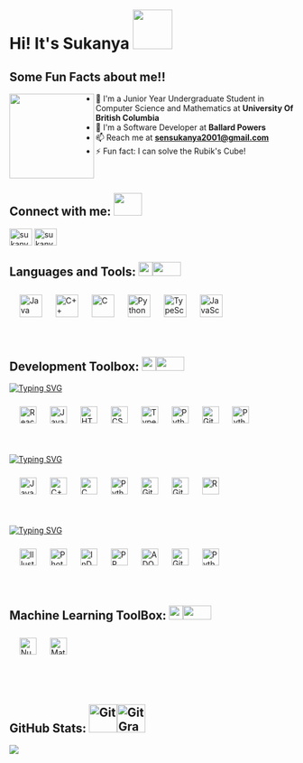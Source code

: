 # Hi! It's Sukanya <img src= "https://media.giphy.com/media/w1OBpBd7kJqHrJnJ13/giphy.gif" width= "70" height= "70">  


## Some Fun Facts about me!! 
<!--- img align="left" width="150" height="150" src="https://media.giphy.com/media/wY9JZ3GhzgmwATTfUq/giphy.gif"--->
<img align="left" width="150" height="150" src="https://media.giphy.com/media/wY9JZ3GhzgmwATTfUq/giphy.gif">

- 🔭 I'm a Junior Year Undergraduate Student in Computer Science and Mathematics at **University Of British Columbia** 
- 🎯 I'm a Software Developer at **Ballard Powers** 
- 📫 Reach me at **sensukanya2001@gmail.com**
- ⚡ Fun fact: I can solve the Rubik's Cube!




<br>

## Connect with me: <img src= "https://media.giphy.com/media/reJXZ8T1oUqinGzZnY/giphy.gif" width= "50" height= "40">
<p align="left">
<a href="https://www.linkedin.com/in/sukanya-sen-15843a192/" target="blank"><img align="center" src="https://raw.githubusercontent.com/rahuldkjain/github-profile-readme-generator/master/src/images/icons/Social/linked-in-alt.svg" alt="sukanya-sen" height="30" width="40" /></a>
<a href="https://www.facebook.com/sukanya.sen.2001" target="blank"><img align="center" src="https://raw.githubusercontent.com/rahuldkjain/github-profile-readme-generator/master/src/images/icons/Social/facebook-alt.svg" alt="sukanya-sen" height="30" width="40" /></a>
  
  
 
</p>




## Languages and Tools: <img src="https://media.giphy.com/media/UVG0BN8TOMKkPOJS6e/giphy.gif" width="25px" height = "25px"><img src="https://media.giphy.com/media/6LMDGsUHsdRC0/giphy.gif" width="50px" height = "25px">

&nbsp;&nbsp;<img style="margin: 10px" src="https://profilinator.rishav.dev/skills-assets/java-original-wordmark.svg" alt="Java" height="40" />
<img style="margin: 10px" src="https://profilinator.rishav.dev/skills-assets/cplusplus-original.svg" alt="C++" height="40" />
<img style="margin: 10px" src="https://profilinator.rishav.dev/skills-assets/c-original.svg" alt="C" height="40" />
<img style="margin: 10px" src="https://profilinator.rishav.dev/skills-assets/python-original.svg" alt="Python" height="40" /> 
<img style="margin: 10px" src="https://profilinator.rishav.dev/skills-assets/typescript-original.svg" alt="TypeScript" height="40" /> 
<img style="margin: 10px" src="https://profilinator.rishav.dev/skills-assets/javascript-original.svg" alt="JavaScript" height="40" /> 


<br>

## Development Toolbox: <img src="https://media.giphy.com/media/UVG0BN8TOMKkPOJS6e/giphy.gif" width="25px" height = "25px"><img src="https://media.giphy.com/media/6LMDGsUHsdRC0/giphy.gif" width="50px" height = "25px">

[![Typing SVG](https://readme-typing-svg.herokuapp.com?font=Zilla+Slab&color=ff8c00&size=30&width=500&lines=FrontEnd)](https://git.io/typing-svg)

&nbsp;&nbsp;<img style="margin: 10px" src="https://profilinator.rishav.dev/skills-assets/react-original-wordmark.svg" alt="React" height="30" />
<img style="margin: 10px" src="https://profilinator.rishav.dev/skills-assets/javascript-original.svg" alt="Javascript" height="30" />
<img style="margin: 10px" src="https://profilinator.rishav.dev/skills-assets/html5-original-wordmark.svg" alt="HTML5" height="30" /> 
<img style="margin: 10px" src="https://profilinator.rishav.dev/skills-assets/css3-original-wordmark.svg" alt="CSS3" height="30" /> 
<img style="margin: 10px" src="https://profilinator.rishav.dev/skills-assets/typescript-original.svg" alt="TypeScript" height="30" /> 
<img style="margin: 10px" src="https://profilinator.rishav.dev/skills-assets/python-original.svg" alt="Python" height="30" />
<img style="margin: 10px" src="https://profilinator.rishav.dev/skills-assets/git-scm-icon.svg" alt="Git" height="30" />
<img style="margin: 10px" src="https://profilinator.rishav.dev/skills-assets/tableau.svg" alt="Python" height="30" />


<br>


[![Typing SVG](https://readme-typing-svg.herokuapp.com?font=Zilla+Slab&color=ff8c00&size=30&width=500&lines=BackEnd)](https://git.io/typing-svg)

&nbsp;&nbsp;<img style="margin: 10px" src="https://profilinator.rishav.dev/skills-assets/java-original-wordmark.svg" alt="Java" height="30" />
<img style="margin: 10px" src="https://profilinator.rishav.dev/skills-assets/cplusplus-original.svg" alt="C++" height="30" />
<img style="margin: 10px" src="https://profilinator.rishav.dev/skills-assets/c-original.svg" alt="C" height="30" />
<img style="margin: 10px" src="https://profilinator.rishav.dev/skills-assets/python-original.svg" alt="Python" height="30" /> 
<img style="margin: 10px" src="https://profilinator.rishav.dev/skills-assets/logo-title.svg" alt="Git" height="30" />
<img style="margin: 10px" src="https://profilinator.rishav.dev/skills-assets/wordpress.png" alt="Git" height="30" />
<img style="margin: 10px" src="https://profilinator.rishav.dev/skills-assets/R.svg" alt="R" height="30" />



<br>

[![Typing SVG](https://readme-typing-svg.herokuapp.com?font=Zilla+Slab&color=ff8c00&size=30&width=500&lines=Design+and+Creation)](https://git.io/typing-svg)

&nbsp;&nbsp;<img style="margin: 10px" src="https://profilinator.rishav.dev/skills-assets/adobe_illustrator-icon.svg" alt="Illustrator" height="30" />
<img style="margin: 10px" src="https://profilinator.rishav.dev/skills-assets/photoshop-plain.svg" alt="Photoshop" height="30" />
<img style="margin: 10px" src="https://profilinator.rishav.dev/skills-assets/adobeindesign.svg" alt="InDesign" height="30" /> 
<img style="margin: 10px" src="https://profilinator.rishav.dev/skills-assets/adobepremierepro.png" alt="PP" height="30" /> 
<img style="margin: 10px" src="https://profilinator.rishav.dev/skills-assets/adobexd.png" alt="ADOBEXD" height="30" /> 
<img style="margin: 10px" src="https://profilinator.rishav.dev/skills-assets/lightroom.png" alt="Git" height="30" />
<img style="margin: 10px" src="https://profilinator.rishav.dev/skills-assets/figma-icon.svg" alt="Python" height="30" />



<br>

## Machine Learning ToolBox: <img src="https://media.giphy.com/media/UVG0BN8TOMKkPOJS6e/giphy.gif" width="25px" height = "25px"><img src="https://media.giphy.com/media/6LMDGsUHsdRC0/giphy.gif" width="50px" height = "25px">
&nbsp;&nbsp;<img style="margin: 10px" src="https://upload.wikimedia.org/wikipedia/commons/3/31/NumPy_logo_2020.svg" alt="Numpy" height="30" /> 
<img style="margin: 10px" src="https://upload.wikimedia.org/wikipedia/commons/0/01/Created_with_Matplotlib-logo.svg" alt="Matplotlib" height="30" /> 

<br>


<br />

## GitHub Stats: <img src="https://media.giphy.com/media/KzJkzjggfGN5Py6nkT/giphy.gif"  width="50px" height = "50px" alt="Git"/><img src= "https://media.giphy.com/media/AynUwd5uKhIevEWx54/giphy.gif" width="50px" height = "50px" alt="GitGraph"/>&nbsp;<b height="70px"> <br>

<!-- [[Sukanya's GitHub stats](https://github-readme-stats.vercel.app/api?username=ssen04&show_icons=true&theme=radical)](https://github.com/ssen04/github-readme-stats) -->
<p><img align="center" src="https://github-readme-streak-stats.herokuapp.com/?user=ssen04&theme=radical&custom_title=streak-stats&hide_border=true&layout=compact" /></p>

